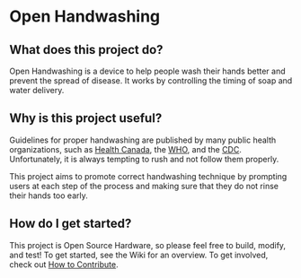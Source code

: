 # Open Handwashing

## What does this project do?

Open Handwashing is a device to help people wash their hands better and prevent the spread of disease. It works by controlling the timing of soap and water delivery.

## Why is this project useful?

Guidelines for proper handwashing are published by many public health organizations, such as [Health Canada](https://www.canada.ca/en/health-canada/services/healthy-living/your-health/diseases/benefits-hand-washing.html), the [WHO](https://www.who.int/gpsc/clean_hands_protection/en/), and the [CDC](https://www.cdc.gov/handwashing/when-how-handwashing.html). Unfortunately, it is always tempting to rush and not follow them properly.

This project aims to promote correct handwashing technique by prompting users at each step of the process and making sure that they do not rinse their hands too early.

## How do I get started?

This project is Open Source Hardware, so please feel free to build, modify, and test! To get started, see the Wiki for an overview. To get involved, check out [How to Contribute](CONTRIBUTING.md).
